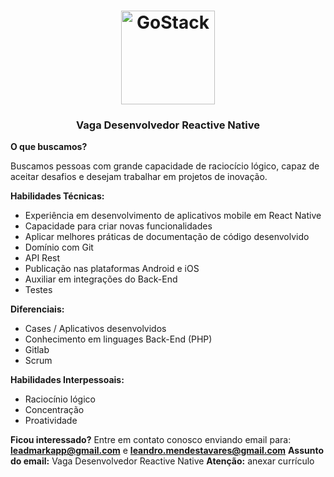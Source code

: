 <h1 align="center">
    <img alt="GoStack" src="https://app.leadmark.com.br/public/themes/now/img/logo-leadmark-app-512.png" width="150px" />
</h1>

<h3 align="center">
  Vaga Desenvolvedor Reactive Native
</h3>

<strong>O que buscamos?</strong>

Buscamos pessoas com grande capacidade de raciocício lógico, capaz de aceitar desafios e desejam trabalhar em projetos de inovação.

<strong>Habilidades Técnicas:</strong>

- Experiência em desenvolvimento de aplicativos mobile em React Native
- Capacidade para criar novas funcionalidades
- Aplicar melhores práticas de documentação de código desenvolvido
- Domínio com Git
- API Rest
- Publicação nas plataformas Android e iOS
- Auxiliar em integrações do Back-End
- Testes

<strong>Diferenciais:</strong>
- Cases / Aplicativos desenvolvidos
- Conhecimento em linguages Back-End (PHP)
- Gitlab
- Scrum

<strong>Habilidades Interpessoais:</strong>

- Raciocínio lógico 
- Concentração
- Proatividade

<strong>Ficou interessado?</strong>
Entre em contato conosco enviando email para:
<strong>leadmarkapp@gmail.com</strong> e <strong>leandro.mendestavares@gmail.com</strong>
<strong>Assunto do email:</strong> Vaga Desenvolvedor Reactive Native
<strong>Atenção:</strong> anexar currículo
